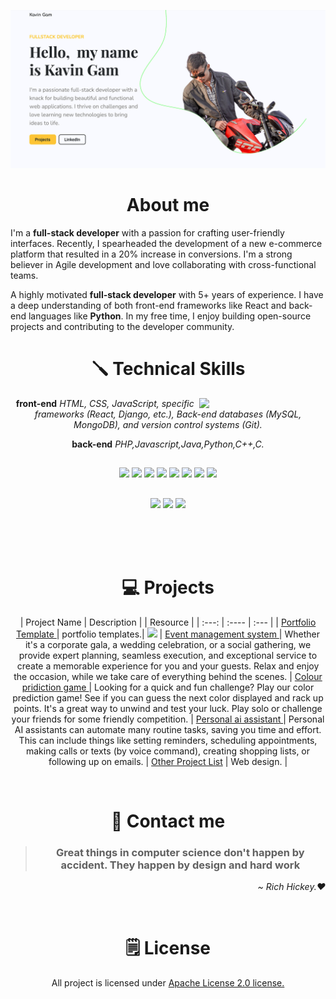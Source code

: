 
![GitHubBanner](https://github.com/bhaitigam71/bhaitigam71/blob/main/assets/img/portfolio%20sreenshort.png)

<h1 align="center"> About me</h1>

I'm a <b>full-stack developer</b> with a passion for crafting user-friendly interfaces. Recently, I spearheaded the development of a new e-commerce platform that resulted in a 20% increase in conversions. I'm a strong believer in Agile development and love collaborating with cross-functional teams.

A highly motivated <b>full-stack developer</b> with 5+ years of experience. I have a deep understanding of both front-end frameworks like React and back-end languages like <b>Python</b>. In my free time, I enjoy building open-source projects and contributing to the developer community.
 
<div align="center">

<h1>🪛 Technical Skills</h1>
   
   <img width="40%" align="right"   src="https://img.freepik.com/premium-vector/young-man-writing-code-desktop-computer-software-developer-work-workplace_625536-3771.jpg?w=600">

<b>front-end</b> <i>HTML, CSS, JavaScript, specific frameworks (React, Django, etc.), Back-end databases (MySQL, MongoDB), and version control systems (Git).</i>

<b>back-end</b> <i>PHP,Javascript,Java,Python,C++,C.</i>

##
![](https://img.shields.io/badge/HTML5-green?style=for-the-badge&logo=html5&logoColor=blue)
![](https://img.shields.io/badge/CSS-green?style=for-the-badge&logo=Cascading%20Style%20Sheets&logoColor=blue)
![](https://img.shields.io/badge/java_script-green?style=for-the-badge&logo=javascript&logoColor=blue)
![](https://img.shields.io/badge/python3-green?style=for-the-badge&logo=python&logoColor=blue)
![](https://img.shields.io/badge/java-green?style=for-the-badge&logo=openjdk&logoColor=blue)
![](https://img.shields.io/badge/php-green?style=for-the-badge&logo=php&logoColor=blue)
![](https://img.shields.io/badge/c_program-green?style=for-the-badge&logo=c&logoColor=blue)
![](https://img.shields.io/badge/c%2B%2B-green?style=for-the-badge&logo=c%2B%2B&logoColor=blue)

##
![](https://img.shields.io/badge/DBMS-MySQL-blue?style=for-the-badge&logo=mysql&logoColor=blue&labelColor=white&color=blue)
![](https://img.shields.io/badge/DBMS-MariaDB-blue?style=for-the-badge&logo=mariadb&logoColor=blue&labelColor=white&color=blue)
![](https://img.shields.io/badge/DBMS-Mongodb-blue?style=for-the-badge&logo=mongodb&logoColor=blue&labelColor=white&color=blue)

<br/>
<br/>
<br/>

<h1 align="center">💻 Projects</h1> 

| Project Name      | Description |     | Resource |
| :---: | :----   | :--- |
| [Portfolio Template ](https://kavingam.github.io/Portfolio/)   | portfolio templates.| ![](https://img.shields.io/badge/GET_LINK-CLICK-green?style=plastic&link=https%3A%2F%2Fgithub.com%2Fkavingam%2FPortfolio)
| [Event management system ](https://github.com/kavingam/event-management-system)    |   Whether it's a corporate gala, a wedding celebration, or a social gathering, we provide expert planning, seamless execution, and exceptional service to create a memorable experience for you and your guests. Relax and enjoy the occasion, while we take care of everything behind the scenes.
| [Colour pridiction game ](https://github.com/kavingam/colour-prediction-game)    | Looking for a quick and fun challenge? Play our color prediction game! See if you can guess the next color displayed and rack up points. It's a great way to unwind and test your luck. Play solo or challenge your friends for some friendly competition.
| [Personal ai assistant ](https://github.com/kavingam/pike-ai)     | Personal AI assistants can automate many routine tasks, saving you time and effort. This can include things like setting reminders, scheduling appointments, making calls or texts (by voice command), creating shopping lists, or following up on emails.
| [Other Project List](https://github.com/kavingam/Other-Web-Project-/tree/main) | Web design. | 

<br/>
<h1> 📲 Contact me</h1>

> ### Great things in computer science don't happen by accident. They happen by design and hard work
<p align="right"><i> ~ Rich Hickey.❤️</i></p>

<a href="mailto:darksicker71@gmail.com" target="_blank"><img alt="" src="https://img.shields.io/badge/Gmail-yellow?style=for-the-badge&logo=gmail"></a>
<a href="https://github.com/kavingam" target="_blank"><img alt="" src="https://img.shields.io/badge/github-yellow?style=for-the-badge&logo=github"></a>
<a href="https://profile.indeed.com/?hl=en_GB&co=GB&from=gnav-jobseeker-profile--profile-one-frontend"><img alt="" src="https://img.shields.io/badge/linkedin-yellow?style=for-the-badge&logo=linkedin" target="_blank"></a>
<a href="https://www.kaggle.com/bhaitigam"><img alt="" target="_blank" src="https://img.shields.io/badge/kaggle-yellow?style=for-the-badge&logo=kaggle"></a>
<a href="#" target="_blank"><img alt="" src="https://img.shields.io/badge/twitter-yellow?style=for-the-badge&logo=twitter"></a>
<a href="#" target="_blank"><img alt="" src="https://img.shields.io/badge/instagram-yellow?style=for-the-badge&logo=instagram"></a>

<h1> 🗒️ License</h1>

All project is licensed under [Apache License 2.0 license.](https://www.apache.org/)
